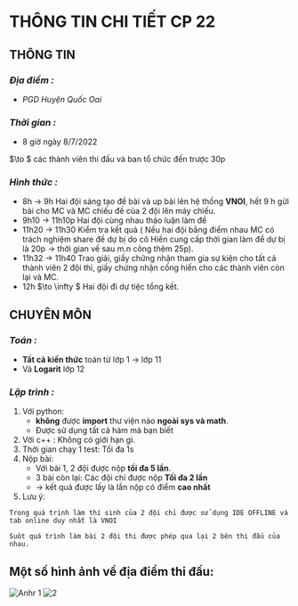 # THÔNG TIN CHI TIẾT CP 22
## **THÔNG TIN**
### ***Địa điểm :***
* *PGD Huyện Quốc Oai*

### ***Thời gian :*** 
* 8 giờ ngày 8/7/2022

$\to $  các thành viên thi đấu và ban tổ chức đến trược 30p
### ***Hình thức :***
* 8h $\to$ 9h Hai đội sáng tạo đề bài và up bài lên hệ thống **VNOI**, hết 9 h gửi bài cho MC và MC chiếu đề của 2 đội lên máy chiếu.
* 9h10 $\to$ 11h10p Hai đội cùng nhau thảo luận làm đề
* 11h20 $\to$ 11h30 Kiểm tra kết quả ( Nếu hai đội bằng điểm nhau MC có trách nghiệm share đề dự bị do cô Hiền cung cấp thời gian làm đề dự bị là 20p $\to$ thời gian về sau m.n công thêm 25p).
* 11h32  $\to$ 11h40 Trao giải, giấy chứng nhận tham gia sự kiện cho tất cả thành viên 2 đội thi, giấy chứng nhận cống hiến cho các thành viên còn lại và MC.
* 12h $\to \infty
$ Hai đội đi dự tiệc tổng kết.
## **CHUYÊN MÔN**
### ***Toán :***
* **Tất cả kiến thức** toán từ lớp 1 $\to$ lớp 11
* Và **Logarit** lớp 12
### ***Lập trình :***
1. Với python: 
    * **không** được **import** thư viện nào **ngoài sys và math**.
    * Được sử dụng tất cả hàm mà bạn biết
2. Với c++ : Không có giới hạn gì.
3. Thời gian chạy 1 test: Tối đa 1s
4. Nộp bài: 
    * Với bài 1, 2 đội được nộp **tối đa 5 lần**.
    * 3 bài còn lại: Các đội chỉ được nộp **Tối đa 2 lần**
    * $\to$ kết quả được lấy là lần nộp có điểm **cao nhất**
5. Lưu ý:

```
Trong quá trình làm thí sinh của 2 đội chỉ được sử dụng IDE OFFLINE và tab online duy nhất là VNOI 
```
    Suôt quá trình làm bài 2 đội thi được phép qua lại 2 bên thi đấu của nhau.
    


## Một số hình ảnh về địa điểm thi đấu:
![Anhr 1](https://scontent.fhan5-1.fna.fbcdn.net/v/t1.15752-9/290563398_736806934224162_7834964191131748919_n.jpg?_nc_cat=108&ccb=1-7&_nc_sid=ae9488&_nc_ohc=YgFT3KGxGbkAX-eSynI&_nc_ht=scontent.fhan5-1.fna&oh=03_AVJemOPNW_oSzIawVB9SCfrQEL3nQk-699fK-cwmO-t5Yw&oe=62E50CDE)
![2](https://scontent.fsgn5-1.fna.fbcdn.net/v/t1.15752-9/290492520_1690090471343978_5871997769744233551_n.jpg?_nc_cat=107&ccb=1-7&_nc_sid=ae9488&_nc_ohc=Mhgc0OxirAAAX_bia7O&_nc_ht=scontent.fsgn5-1.fna&oh=03_AVLhlvf5rxXEvHHl_cvHyCSbpvUKMsXJ7RTjwRljreVIWw&oe=62E64331)
